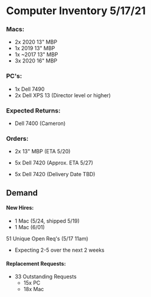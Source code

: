 # Computer Inventory 5/17/21

### Macs:
* 2x 2020 13" MBP
* 1x 2019 13" MBP
* 1x ~2017 13" MBP
* 3x 2020 16" MBP 


### PC's:
* 1x Dell 7490
* 2x Dell XPS 13 (Director level or higher)


### Expected Returns:
* Dell 7400 (Cameron)

### Orders:
* 2x 13" MBP (ETA 5/20)
* 5x Dell 7420 (Approx. ETA 5/27)

* 5x Dell 7420 (Delivery Date TBD)


## Demand

#### New Hires:
* 1 Mac (5/24, shipped 5/19)
* 1 Mac (6/01)

51 Unique Open Req's (5/17 11am)
* Expecting 2-5 over the next 2 weeks

#### Replacement Requests:
* 33 Outstanding Requests
  * 15x PC
  * 18x Mac
